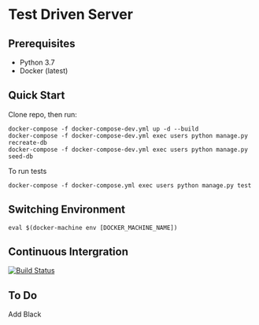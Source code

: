 # Test Driven Server

## Prerequisites

- Python 3.7
- Docker (latest)

## Quick Start

Clone repo, then run:
```
docker-compose -f docker-compose-dev.yml up -d --build 
docker-compose -f docker-compose-dev.yml exec users python manage.py recreate-db
docker-compose -f docker-compose-dev.yml exec users python manage.py seed-db 
```
To run tests
```
docker-compose -f docker-compose.yml exec users python manage.py test
```
## Switching Environment
```
eval $(docker-machine env [DOCKER_MACHINE_NAME])
```

## Continuous Intergration
[![Build Status](https://travis-ci.org/amangona/testdriven-flask-template.svg?branch=master)](https://travis-ci.org/amangona/testdriven-flask-template)

## To Do
Add Black
